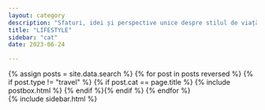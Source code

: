 ```yaml
---
layout: category
description: "Sfaturi, idei și perspective unice despre stilul de viață contemporan. De la wellness, modă și psihologie, până relații și gastronomie - toate sunt concepute pentru a vă îmbunătăți și a vă inspira stilul de viață."
title: "LIFESTYLE"
sidebar: "cat"
date: 2023-06-24

---
```



<div class="row reviews-wrapper">
	<div id="outputReview" class="row col-lg-8">
	{% assign posts = site.data.search %}
	{% for post in posts reversed %}
	{% if post.type != "travel" %} {% if post.cat == page.title %}
		{% include postbox.html %}
	{% endif %}{% endif %}
	{% endfor %}
	</div>
	{% include sidebar.html %}
</div>

